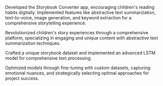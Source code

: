 Developed the Storybook Converter app, encouraging children's reading habits digitally.
Implemented features like abstractive text summarization, text-to-voice, image generation,
and keyword extraction for a comprehensive storytelling experience.

Revolutionized children's story experiences through a comprehensive platform, specializing in
engaging and unique content with abstractive text summarization techniques.

Crafted a unique storybook dataset and implemented an advanced LSTM model for
comprehensive text processing.

Optimized models through fine-tuning with custom datasets, capturing emotional nuances,
and strategically selecting optimal approaches for project success.
